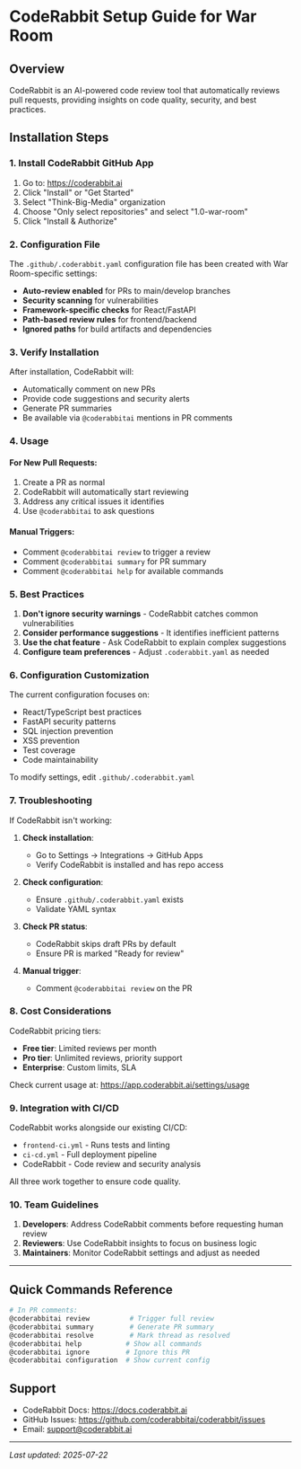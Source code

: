 # CodeRabbit Setup Guide for War Room

## Overview
CodeRabbit is an AI-powered code review tool that automatically reviews pull requests, providing insights on code quality, security, and best practices.

## Installation Steps

### 1. Install CodeRabbit GitHub App
1. Go to: https://coderabbit.ai
2. Click "Install" or "Get Started"
3. Select "Think-Big-Media" organization
4. Choose "Only select repositories" and select "1.0-war-room"
5. Click "Install & Authorize"

### 2. Configuration File
The `.github/.coderabbit.yaml` configuration file has been created with War Room-specific settings:

- **Auto-review enabled** for PRs to main/develop branches
- **Security scanning** for vulnerabilities
- **Framework-specific checks** for React/FastAPI
- **Path-based review rules** for frontend/backend
- **Ignored paths** for build artifacts and dependencies

### 3. Verify Installation
After installation, CodeRabbit will:
- Automatically comment on new PRs
- Provide code suggestions and security alerts
- Generate PR summaries
- Be available via `@coderabbitai` mentions in PR comments

### 4. Usage

#### For New Pull Requests:
1. Create a PR as normal
2. CodeRabbit will automatically start reviewing
3. Address any critical issues it identifies
4. Use `@coderabbitai` to ask questions

#### Manual Triggers:
- Comment `@coderabbitai review` to trigger a review
- Comment `@coderabbitai summary` for PR summary
- Comment `@coderabbitai help` for available commands

### 5. Best Practices

1. **Don't ignore security warnings** - CodeRabbit catches common vulnerabilities
2. **Consider performance suggestions** - It identifies inefficient patterns
3. **Use the chat feature** - Ask CodeRabbit to explain complex suggestions
4. **Configure team preferences** - Adjust `.coderabbit.yaml` as needed

### 6. Configuration Customization

The current configuration focuses on:
- React/TypeScript best practices
- FastAPI security patterns
- SQL injection prevention
- XSS prevention
- Test coverage
- Code maintainability

To modify settings, edit `.github/.coderabbit.yaml`

### 7. Troubleshooting

If CodeRabbit isn't working:

1. **Check installation**: 
   - Go to Settings → Integrations → GitHub Apps
   - Verify CodeRabbit is installed and has repo access

2. **Check configuration**:
   - Ensure `.github/.coderabbit.yaml` exists
   - Validate YAML syntax

3. **Check PR status**:
   - CodeRabbit skips draft PRs by default
   - Ensure PR is marked "Ready for review"

4. **Manual trigger**:
   - Comment `@coderabbitai review` on the PR

### 8. Cost Considerations

CodeRabbit pricing tiers:
- **Free tier**: Limited reviews per month
- **Pro tier**: Unlimited reviews, priority support
- **Enterprise**: Custom limits, SLA

Check current usage at: https://app.coderabbit.ai/settings/usage

### 9. Integration with CI/CD

CodeRabbit works alongside our existing CI/CD:
- `frontend-ci.yml` - Runs tests and linting
- `ci-cd.yml` - Full deployment pipeline
- CodeRabbit - Code review and security analysis

All three work together to ensure code quality.

### 10. Team Guidelines

1. **Developers**: Address CodeRabbit comments before requesting human review
2. **Reviewers**: Use CodeRabbit insights to focus on business logic
3. **Maintainers**: Monitor CodeRabbit settings and adjust as needed

---

## Quick Commands Reference

```bash
# In PR comments:
@coderabbitai review          # Trigger full review
@coderabbitai summary         # Generate PR summary
@coderabbitai resolve         # Mark thread as resolved
@coderabbitai help           # Show all commands
@coderabbitai ignore         # Ignore this PR
@coderabbitai configuration  # Show current config
```

## Support

- CodeRabbit Docs: https://docs.coderabbit.ai
- GitHub Issues: https://github.com/coderabbitai/coderabbit/issues
- Email: support@coderabbit.ai

---

*Last updated: 2025-07-22*